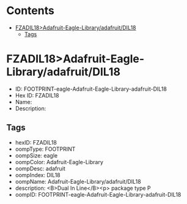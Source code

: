 



Contents
========

* [FZADIL18>Adafruit-Eagle-Library/adafruit/DIL18](#fzadil18adafruit-eagle-libraryadafruitdil18)
	* [Tags](#tags)

# FZADIL18>Adafruit-Eagle-Library/adafruit/DIL18

- ID: FOOTPRINT-eagle-Adafruit-Eagle-Library-adafruit-DIL18
- Hex ID: FZADIL18
- Name: 
- Description: 

## Tags

- hexID: FZADIL18
- oompType: FOOTPRINT
- oompSize: eagle
- oompColor: Adafruit-Eagle-Library
- oompDesc: adafruit
- oompIndex: DIL18
- oompName: Adafruit-Eagle-Library/adafruit/DIL18
- description: &lt;B&gt;Dual In Line&lt;/B&gt;&lt;p&gt;
package type P
- oompID: FOOTPRINT-eagle-Adafruit-Eagle-Library-adafruit-DIL18
